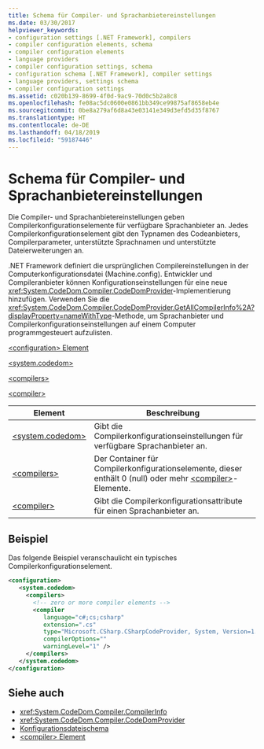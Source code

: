 ```yaml
---
title: Schema für Compiler- und Sprachanbietereinstellungen
ms.date: 03/30/2017
helpviewer_keywords:
- configuration settings [.NET Framework], compilers
- compiler configuration elements, schema
- compiler configuration elements
- language providers
- compiler configuration settings, schema
- configuration schema [.NET Framework], compiler settings
- language providers, settings schema
- compiler configuration settings
ms.assetid: c020b139-8699-4f0d-9ac9-70d0c5b2a8c8
ms.openlocfilehash: fe08ac5dc0600e0861bb349ce99875af8658eb4e
ms.sourcegitcommit: 0be8a279af6d8a43e03141e349d3efd5d35f8767
ms.translationtype: HT
ms.contentlocale: de-DE
ms.lasthandoff: 04/18/2019
ms.locfileid: "59187446"
---
```

# <a name="compiler-and-language-provider-settings-schema"></a>Schema für Compiler- und Sprachanbietereinstellungen
Die Compiler- und Sprachanbietereinstellungen geben Compilerkonfigurationselemente für verfügbare Sprachanbieter an. Jedes Compilerkonfigurationselement gibt den Typnamen des Codeanbieters, Compilerparameter, unterstützte Sprachnamen und unterstützte Dateierweiterungen an.  
  
 .NET Framework definiert die ursprünglichen Compilereinstellungen in der Computerkonfigurationsdatei (Machine.config). Entwickler und Compileranbieter können Konfigurationseinstellungen für eine neue <xref:System.CodeDom.Compiler.CodeDomProvider>-Implementierung hinzufügen. Verwenden Sie die <xref:System.CodeDom.Compiler.CodeDomProvider.GetAllCompilerInfo%2A?displayProperty=nameWithType>-Methode, um Sprachanbieter und Compilerkonfigurationseinstellungen auf einem Computer programmgesteuert aufzulisten.  
  
 [\<configuration> Element](../../../../../docs/framework/configure-apps/file-schema/configuration-element.md)  
  
 [\<system.codedom>](../../../../../docs/framework/configure-apps/file-schema/compiler/system-codedom-element.md)  
  
 [\<compilers>](../../../../../docs/framework/configure-apps/file-schema/compiler/compilers-element.md)  
  
 [\<compiler>](../../../../../docs/framework/configure-apps/file-schema/compiler/compiler-element.md)  
  
|Element|Beschreibung|  
|-------------|-----------------|  
|[\<system.codedom>](../../../../../docs/framework/configure-apps/file-schema/compiler/system-codedom-element.md)|Gibt die Compilerkonfigurationseinstellungen für verfügbare Sprachanbieter an.|  
|[\<compilers>](../../../../../docs/framework/configure-apps/file-schema/compiler/compilers-element.md)|Der Container für Compilerkonfigurationselemente, dieser enthält 0 (null) oder mehr [\<compiler>](../../../../../docs/framework/configure-apps/file-schema/compiler/compiler-element.md)-Elemente.|  
|[\<compiler>](../../../../../docs/framework/configure-apps/file-schema/compiler/compiler-element.md)|Gibt die Compilerkonfigurationsattribute für einen Sprachanbieter an.|  
  
## <a name="example"></a>Beispiel  
 Das folgende Beispiel veranschaulicht ein typisches Compilerkonfigurationselement.  
  
```xml  
<configuration>  
   <system.codedom>  
     <compilers>  
       <!-- zero or more compiler elements -->  
       <compiler  
          language="c#;cs;csharp"  
          extension=".cs"  
          type="Microsoft.CSharp.CSharpCodeProvider, System, Version=1.0.5000.0, Culture=neutral, PublicKeyToken=b77a5c561934e089"  
          compilerOptions=""  
          warningLevel="1" />  
     </compilers>  
   </system.codedom>  
</configuration>  
```  
  
## <a name="see-also"></a>Siehe auch

- <xref:System.CodeDom.Compiler.CompilerInfo>
- <xref:System.CodeDom.Compiler.CodeDomProvider>
- [Konfigurationsdateischema](../../../../../docs/framework/configure-apps/file-schema/index.md)
- [\<compiler> Element](../../../../../docs/framework/configure-apps/file-schema/compiler/compiler-element.md)
